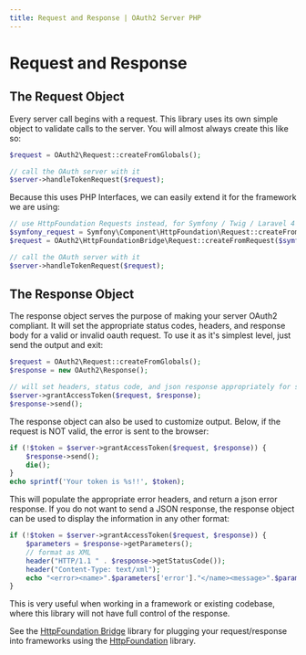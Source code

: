 ```yaml
---
title: Request and Response | OAuth2 Server PHP
---
```


# Request and Response

## The Request Object

Every server call begins with a request. This library uses its own simple object to
validate calls to the server. You will almost always create this like so:

```php
$request = OAuth2\Request::createFromGlobals();

// call the OAuth server with it
$server->handleTokenRequest($request);
```

Because this uses PHP Interfaces, we can easily extend it for the framework we are using:

```php
// use HttpFoundation Requests instead, for Symfony / Twig / Laravel 4 / Drupal 8 / etc!
$symfony_request = Symfony\Component\HttpFoundation\Request::createFromGlobals();
$request = OAuth2\HttpFoundationBridge\Request::createFromRequest($symfony_request)

// call the OAuth server with it
$server->handleTokenRequest($request);
```

>

## The Response Object

The response object serves the purpose of making your server OAuth2 compliant.  It will set the appropriate status codes, headers,
and response body for a valid or invalid oauth request.  To use it as it's simplest level, just send the output and exit:

```php
$request = OAuth2\Request::createFromGlobals();
$response = new OAuth2\Response();

// will set headers, status code, and json response appropriately for success or failure
$server->grantAccessToken($request, $response);
$response->send();
```

The response object can also be used to customize output. Below, if the request is NOT valid, the error is sent to the browser:

```php
if (!$token = $server->grantAccessToken($request, $response)) {
    $response->send();
    die();
}
echo sprintf('Your token is %s!!', $token);
```

This will populate the appropriate error headers, and return a json error response.  If you do not want to send a JSON response,
the response object can be used to display the information in any other format:

```php
if (!$token = $server->grantAccessToken($request, $response)) {
    $parameters = $response->getParameters();
    // format as XML
    header("HTTP/1.1 " . $response->getStatusCode());
    header("Content-Type: text/xml");
    echo "<error><name>".$parameters['error']."</name><message>".$parameters['error_description']."</message></error>";
}
```

This is very useful when working in a framework or existing codebase, where this library will not have full control of the response.

See the [HttpFoundation Bridge](https://github.com/bshaffer/oauth2-server-httpfoundation-bridge) library for plugging your request/response
into frameworks using the [HttpFoundation](https://github.com/symfony/HttpFoundation) library.